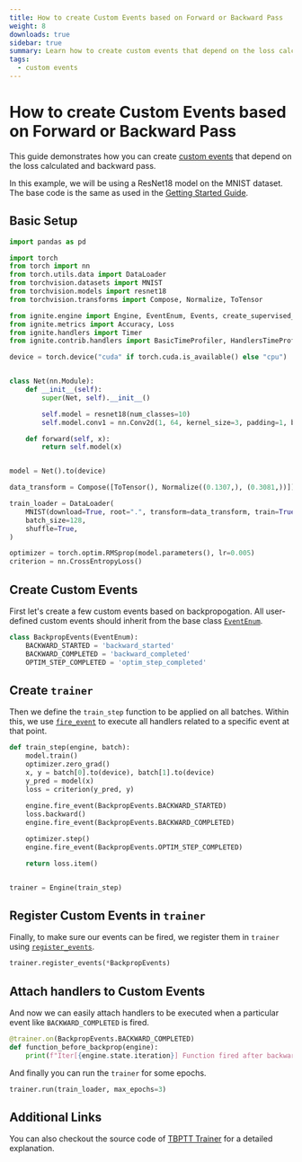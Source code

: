 ```yaml
---
title: How to create Custom Events based on Forward or Backward Pass
weight: 8
downloads: true
sidebar: true
summary: Learn how to create custom events that depend on the loss calculated, backward pass, optimization step, etc.
tags:
  - custom events
---
```

# How to create Custom Events based on Forward or Backward Pass

This guide demonstrates how you can create [custom events](https://pytorch-ignite.ai/concepts/02-events-and-handlers#custom-events) that depend on the loss calculated and backward pass.

In this example, we will be using a ResNet18 model on the MNIST dataset. The base code is the same as used in the [Getting Started Guide](https://pytorch-ignite.ai/tutorials/getting-started/).

## Basic Setup


```python
import pandas as pd

import torch
from torch import nn
from torch.utils.data import DataLoader
from torchvision.datasets import MNIST
from torchvision.models import resnet18
from torchvision.transforms import Compose, Normalize, ToTensor

from ignite.engine import Engine, EventEnum, Events, create_supervised_evaluator
from ignite.metrics import Accuracy, Loss
from ignite.handlers import Timer
from ignite.contrib.handlers import BasicTimeProfiler, HandlersTimeProfiler
```


```python
device = torch.device("cuda" if torch.cuda.is_available() else "cpu")


class Net(nn.Module):
    def __init__(self):
        super(Net, self).__init__()

        self.model = resnet18(num_classes=10)
        self.model.conv1 = nn.Conv2d(1, 64, kernel_size=3, padding=1, bias=False)

    def forward(self, x):
        return self.model(x)


model = Net().to(device)

data_transform = Compose([ToTensor(), Normalize((0.1307,), (0.3081,))])

train_loader = DataLoader(
    MNIST(download=True, root=".", transform=data_transform, train=True),
    batch_size=128,
    shuffle=True,
)

optimizer = torch.optim.RMSprop(model.parameters(), lr=0.005)
criterion = nn.CrossEntropyLoss()
```

## Create Custom Events

First let's create a few custom events based on backpropogation. All user-defined custom events should inherit from the base class [`EventEnum`](https://pytorch.org/ignite/generated/ignite.engine.events.EventEnum.html#ignite.engine.events.EventEnum).


```python
class BackpropEvents(EventEnum):
    BACKWARD_STARTED = 'backward_started'
    BACKWARD_COMPLETED = 'backward_completed'
    OPTIM_STEP_COMPLETED = 'optim_step_completed'
```

## Create `trainer`

Then we define the `train_step` function to be applied on all batches. Within this, we use [`fire_event`](https://pytorch.org/ignite/generated/ignite.engine.engine.Engine.html#ignite.engine.engine.Engine.fire_event) to execute all handlers related to a specific event at that point.


```python
def train_step(engine, batch):
    model.train()
    optimizer.zero_grad()
    x, y = batch[0].to(device), batch[1].to(device)
    y_pred = model(x)
    loss = criterion(y_pred, y)
    
    engine.fire_event(BackpropEvents.BACKWARD_STARTED)
    loss.backward()
    engine.fire_event(BackpropEvents.BACKWARD_COMPLETED)

    optimizer.step()
    engine.fire_event(BackpropEvents.OPTIM_STEP_COMPLETED)

    return loss.item()


trainer = Engine(train_step)
```

## Register Custom Events in `trainer`

Finally, to make sure our events can be fired, we register them in `trainer` using [`register_events`](https://pytorch.org/ignite/generated/ignite.engine.engine.Engine.html#ignite.engine.engine.Engine.register_events).


```python
trainer.register_events(*BackpropEvents)
```

## Attach handlers to Custom Events

And now we can easily attach handlers to be executed when a particular event like `BACKWARD_COMPLETED` is fired.


```python
@trainer.on(BackpropEvents.BACKWARD_COMPLETED)
def function_before_backprop(engine):
    print(f"Iter[{engine.state.iteration}] Function fired after backward pass")
```

And finally you can run the `trainer` for some epochs. 


```python
trainer.run(train_loader, max_epochs=3)
```

## Additional Links

You can also checkout the source code of [TBPTT Trainer](https://pytorch.org/ignite/_modules/ignite/contrib/engines/tbptt.html#create_supervised_tbptt_trainer) for a detailed explanation.

